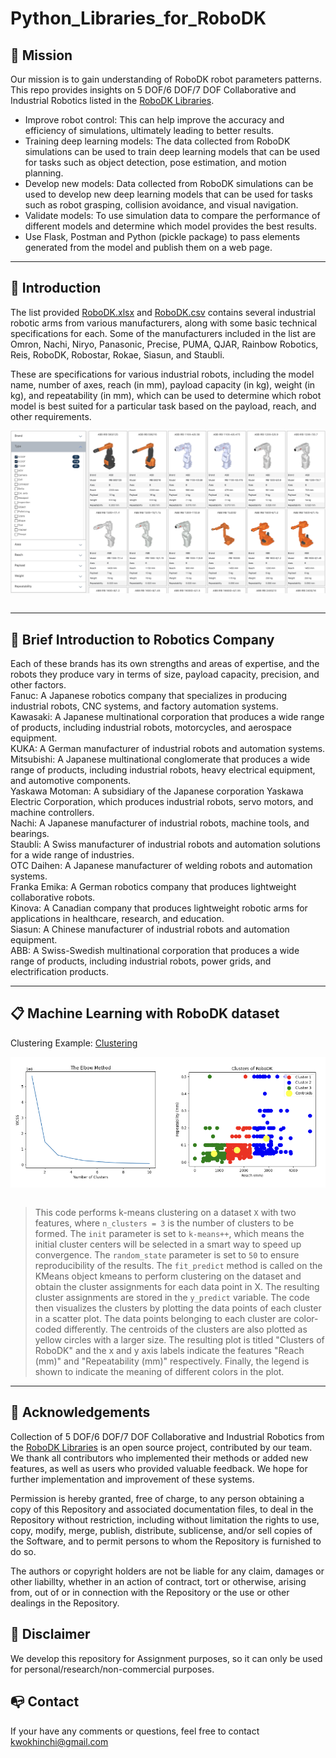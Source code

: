 # Python_Libraries_for_RoboDK


## 📍 Mission
Our mission is to gain understanding of RoboDK robot parameters patterns. This repo provides insights on 5 DOF/6 DOF/7 DOF Collaborative and Industrial Robotics listed in the [RoboDK Libraries](https://robodk.com/library). 

- Improve robot control: This can help improve the accuracy and efficiency of simulations, ultimately leading to better results.
- Training deep learning models: The data collected from RoboDK simulations can be used to train deep learning models that can be used for tasks such as object detection, pose estimation, and motion planning.
- Develop new models: Data collected from RoboDK simulations can be used to develop new deep learning models that can be used for tasks such as robot grasping, collision avoidance, and visual navigation.
- Validate models: To use simulation data to compare the performance of different models and determine which model provides the best results.
- Use Flask, Postman and Python (pickle package) to pass elements generated from the model and publish them on a web page.

--- 

## 🔆 Introduction

The list provided [RoboDK.xlsx](https://github.com/HaleyKwok/Python_Libraries_for_RoboDK/blob/main/RoboDK.xlsx) and [RoboDK.csv](https://github.com/HaleyKwok/Python_Libraries_for_RoboDK/blob/main/RoboDK.csv) contains several industrial robotic arms from various manufacturers, along with some basic technical specifications for each. Some of the manufacturers included in the list are Omron, Nachi, Niryo, Panasonic, Precise, PUMA, QJAR, Rainbow Robotics, Reis, RoboDK, Robostar, Rokae, Siasun, and Staubli.

These are specifications for various industrial robots, including the model name, number of axes, reach (in mm), payload capacity (in kg), weight (in kg), and repeatability (in mm), which can be used to determine which robot model is best suited for a particular task based on the payload, reach, and other requirements.

<div align="center"><img src="https://github.com/HaleyKwok/Python_Libraries_for_RoboDK/blob/main/RoboDK.png" align="center" />
</div> 
<br>

---

## 📝 Brief Introduction to Robotics Company

Each of these brands has its own strengths and areas of expertise, and the robots they produce vary in terms of size, payload capacity, precision, and other factors.
<br>
Fanuc: A Japanese robotics company that specializes in producing industrial robots, CNC systems, and factory automation systems.
<br>
Kawasaki: A Japanese multinational corporation that produces a wide range of products, including industrial robots, motorcycles, and aerospace equipment.
<br>
KUKA: A German manufacturer of industrial robots and automation systems.
<br>
Mitsubishi: A Japanese multinational conglomerate that produces a wide range of products, including industrial robots, heavy electrical equipment, and automotive components.
<br>
Yaskawa Motoman: A subsidiary of the Japanese corporation Yaskawa Electric Corporation, which produces industrial robots, servo motors, and machine controllers.
<br>
Nachi: A Japanese manufacturer of industrial robots, machine tools, and bearings.
<br>
Staubli: A Swiss manufacturer of industrial robots and automation solutions for a wide range of industries.
<br>
OTC Daihen: A Japanese manufacturer of welding robots and automation systems.
<br>
Franka Emika: A German robotics company that produces lightweight collaborative robots.
<br>
Kinova: A Canadian company that produces lightweight robotic arms for applications in healthcare, research, and education.
<br>
Siasun: A Chinese manufacturer of industrial robots and automation equipment.
<br>
ABB: A Swiss-Swedish multinational corporation that produces a wide range of products, including industrial robots, power grids, and electrification products.
<br>

---
## 📋 Machine Learning with RoboDK dataset

Clustering Example: [Clustering](https://github.com/HaleyKwok/Python_Libraries_for_RoboDK/blob/main/Clustering.ipynb)

<div align="center"><img src="https://github.com/HaleyKwok/Python_Libraries_for_RoboDK/blob/main/Clustering.png" align="center" />
</div> 
<br>


> This code performs k-means clustering on a dataset `X` with two features, where `n_clusters = 3` is the number of clusters to be formed. The `init` parameter is set to `k-means++`, which means the initial cluster centers will be selected in a smart way to speed up convergence. The `random_state` parameter is set to `50` to ensure reproducibility of the results. The `fit_predict` method is called on the KMeans object kmeans to perform clustering on the dataset and obtain the cluster assignments for each data point in X. The resulting cluster assignments are stored in the `y_predict` variable. The code then visualizes the clusters by plotting the data points of each cluster in a scatter plot. The data points belonging to each cluster are color-coded differently. The centroids of the clusters are also plotted as yellow circles with a larger size. The resulting plot is titled "Clusters of RoboDK" and the x and y axis labels indicate the features "Reach (mm)" and "Repeatability (mm)" respectively. Finally, the legend is shown to indicate the meaning of different colors in the plot.

---

## 📖 Acknowledgements
Collection of 5 DOF/6 DOF/7 DOF Collaborative and Industrial Robotics from the [RoboDK Libraries](https://robodk.com/library) is an open source project, contributed by our team. We thank all contributors who implemented their methods or added new features, as well as users who provided valuable feedback. We hope for further implementation and improvement of these systems.

Permission is hereby granted, free of charge, to any person obtaining a copy of this Repository and associated documentation files, to deal in the Repository without restriction, including without limitation the rights to use, copy, modify, merge, publish, distribute, sublicense, and/or sell copies of the Software, and to permit persons to whom the Repository is furnished to do so.

The authors or copyright holders are not be liable for any claim, damages or other liabillty, whether in an action of contract, tort or otherwise, arising from, out of or in connection with the Repository or the use or other dealings in the Repository.


## 📢 Disclaimer
We develop this repository for Assignment purposes, so it can only be used for personal/research/non-commercial purposes.


## 📭 Contact
If your have any comments or questions, feel free to contact kwokhinchi@gmail.com 




